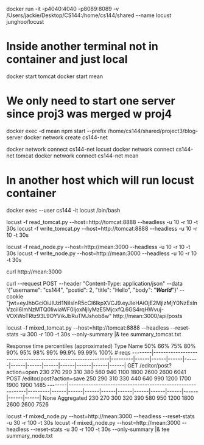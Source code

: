 docker run -it -p4040:4040 -p8089:8089 -v /Users/jackie/Desktop/CS144:/home/cs144/shared --name locust junghoo/locust

# Inside another terminal not in container and just local 
docker start tomcat
docker start mean

# We only need to start one server since proj3 was merged w proj4
docker exec -d mean npm start --prefix /home/cs144/shared/project3/blog-server
docker network create cs144-net

docker network connect cs144-net locust
docker network connect cs144-net tomcat
docker network connect cs144-net mean

# In another host which will run locust container
docker exec --user cs144 -it locust /bin/bash

locust -f read_tomcat.py --host=http://tomcat:8888 --headless -u 10 -r 10 -t 30s
locust -f write_tomcat.py --host=http://tomcat:8888 --headless -u 10 -r 10 -t 30s

locust -f read_node.py --host=http://mean:3000 --headless -u 10 -r 10 -t 30s
locust -f write_node.py --host=http://mean:3000 --headless -u 10 -r 10 -t 30s

curl http://mean:3000

curl --request POST --header "Content-Type: application/json" --data '{"username": "cs144", "postid": 2, "title": "Hello", "body": "***World***"}' --cookie "jwt=eyJhbGciOiJIUzI1NiIsInR5cCI6IkpXVCJ9.eyJleHAiOjE2MjIzMjY0NzEsInVzciI6ImNzMTQ0IiwiaWF0IjoxNjIyMzE5MjcxfQ.6GS4rqHWvuj-VOXWoTRtz93L9OYVikJbRuTMJshob8w" http://mean:3000/api/posts

locust -f mixed_tomcat.py --host=http://tomcat:8888 --headless --reset-stats -u 300 -r 100 -t 30s --only-summary |& tee summary_tomcat.txt

Response time percentiles (approximated)
 Type     Name                                                              50%    66%    75%    80%    90%    95%    98%    99%  99.9% 99.99%   100% # reqs
--------|------------------------------------------------------------|---------|------|------|------|------|------|------|------|------|------|------|------|
 GET      /editor/post?action=open                                          230    270    290    310    380    560    940   1100   1800   2600   2600   6041
 POST     /editor/post?action=save                                          250    290    310    330    440    640    990   1200   1700   1900   1900   1485
--------|------------------------------------------------------------|---------|------|------|------|------|------|------|------|------|------|------|------|
 None     Aggregated                                                        230    270    300    320    390    580    950   1200   1800   2600   2600   7526

locust -f mixed_node.py --host=http://mean:3000 --headless --reset-stats -u 30 -r 100 -t 30s 
locust -f mixed_node.py --host=http://mean:3000 --headless --reset-stats -u 30 -r 100 -t 30s --only-summary |& tee summary_node.txt
